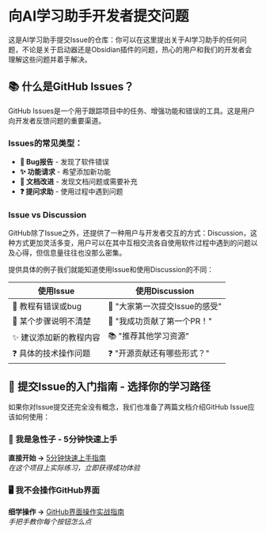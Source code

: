 # 向AI学习助手开发者提交问题

这是AI学习助手提交Issue的仓库：你可以在这里提出关于AI学习助手的任何问题，不论是关于启动器还是Obsidian插件的问题，热心的用户和我们的开发者会理解这些问题并着手解决。

## 📚 什么是GitHub Issues？

GitHub Issues是一个用于跟踪项目中的任务、增强功能和错误的工具。这是用户向开发者反馈问题的重要渠道。

### Issues的常见类型：

- **🐛 Bug报告** - 发现了软件错误
- **✨ 功能请求** - 希望添加新功能
- **📖 文档改进** - 发现文档问题或需要补充
- **❓ 提问求助** - 使用过程中遇到问题

### Issue vs Discussion

GitHub除了Issue之外，还提供了一种用户与开发者交互的方式：Discussion，这种方式更加灵活多变，用户可以在其中互相交流各自使用软件过程中遇到的问题以及心得，但信息量往往也没那么密集。

提供具体的例子我们就能知道使用Issue和使用Discussion的不同：

| 使用Issue               | 使用Discussion                 |
| ----------------------- | ------------------------------ |
| 🐛 教程有错误或bug      | 💬 "大家第一次提交Issue的感受" |
| 📖 某个步骤说明不清楚   | 🎉 "我成功贡献了第一个PR！"    |
| ✨ 建议添加新的教程内容 | 📚 "推荐其他学习资源"          |
| ❓ 具体的技术操作问题   | ❓ "开源贡献还有哪些形式？"    |

## 🎯 提交Issue的入门指南 - 选择你的学习路径

如果你对Issue提交还完全没有概念，我们也准备了两篇文档介绍GitHub Issue应该如何使用：

### 🚀 我是急性子 - 5分钟快速上手

**直接开始 →** [5分钟快速上手指南](./quick-start.md)  
_在这个项目上实际练习，立即获得成功体验_

### 🖥️ 我不会操作GitHub界面

**细学操作 →** [GitHub界面操作实战指南](./github-operation-guide.md)  
_手把手教你每个按钮怎么点_
